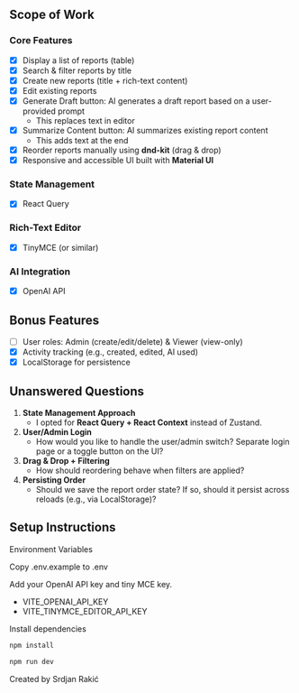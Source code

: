 ## Scope of Work

### Core Features

- [x] Display a list of reports (table)
- [x] Search & filter reports by title
- [x] Create new reports (title + rich-text content)
- [x] Edit existing reports
- [x] Generate Draft button: AI generates a draft report based on a user-provided prompt
  - This replaces text in editor
- [x] Summarize Content button: AI summarizes existing report content
  - This adds text at the end
- [x] Reorder reports manually using **dnd-kit** (drag & drop)
- [x] Responsive and accessible UI built with **Material UI**

### State Management

- [x] React Query

### Rich-Text Editor

- [x] TinyMCE (or similar)

### AI Integration

- [x] OpenAI API

## Bonus Features

- [ ] User roles: Admin (create/edit/delete) & Viewer (view-only)
- [x] Activity tracking (e.g., created, edited, AI used)
- [x] LocalStorage for persistence

## Unanswered Questions

1. **State Management Approach**
   - I opted for **React Query + React Context** instead of Zustand.
2. **User/Admin Login**
   - How would you like to handle the user/admin switch? Separate login page or a toggle button on the UI?
3. **Drag & Drop + Filtering**
   - How should reordering behave when filters are applied?
4. **Persisting Order**
   - Should we save the report order state? If so, should it persist across reloads (e.g., via LocalStorage)?

## Setup Instructions

Environment Variables

Copy .env.example to .env

Add your OpenAI API key and tiny MCE key.

- VITE_OPENAI_API_KEY
- VITE_TINYMCE_EDITOR_API_KEY

Install dependencies

```bash
npm install
```

```bash
npm run dev
```

Created by Srdjan Rakić
